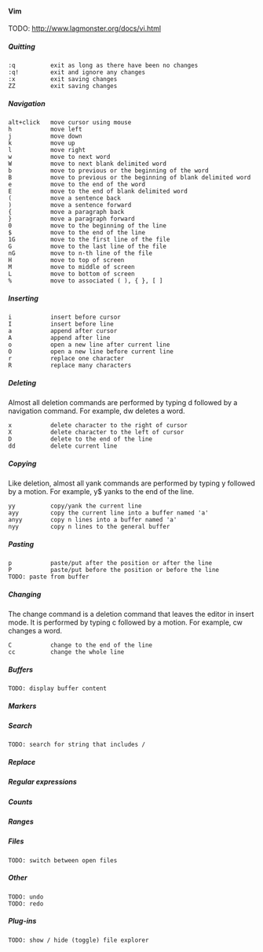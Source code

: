 #### Vim

TODO: http://www.lagmonster.org/docs/vi.html

##### Quitting

    :q          exit as long as there have been no changes
    :q!         exit and ignore any changes
    :x          exit saving changes
    ZZ          exit saving changes

##### Navigation

    alt+click   move cursor using mouse
    h           move left
    j           move down
    k           move up
    l           move right
    w           move to next word
    W           move to next blank delimited word
    b           move to previous or the beginning of the word
    B           move to previous or the beginning of blank delimited word
    e           move to the end of the word
    E           move to the end of blank delimited word
    (           move a sentence back
    )           move a sentence forward
    {           move a paragraph back
    }           move a paragraph forward
    0           move to the beginning of the line
    $           move to the end of the line
    1G          move to the first line of the file
    G           move to the last line of the file
    nG          move to n-th line of the file
    H           move to top of screen
    M           move to middle of screen
    L           move to bottom of screen
    %           move to associated ( ), { }, [ ]

##### Inserting

    i           insert before cursor
    I           insert before line
    a           append after cursor
    A           append after line
    o           open a new line after current line
    O           open a new line before current line
    r           replace one character
    R           replace many characters

##### Deleting

Almost all deletion commands are performed by typing d followed by a navigation command. For example, dw deletes a word.

    x           delete character to the right of cursor
    X           delete character to the left of cursor
    D           delete to the end of the line
    dd          delete current line

##### Copying

Like deletion, almost all yank commands are performed by typing y followed by a motion. For example, y$ yanks to the end of the line.

    yy          copy/yank the current line
    ayy         copy the current line into a buffer named 'a'
    anyy        copy n lines into a buffer named 'a'
    nyy         copy n lines to the general buffer

##### Pasting

    p           paste/put after the position or after the line
    P           paste/put before the position or before the line
    TODO: paste from buffer

##### Changing

The change command is a deletion command that leaves the editor in insert mode. It is performed by typing c followed by a motion. For example, cw changes a word.

    C           change to the end of the line
    cc          change the whole line

##### Buffers

    TODO: display buffer content

##### Markers
##### Search

    TODO: search for string that includes /

##### Replace
##### Regular expressions
##### Counts
##### Ranges
##### Files

    TODO: switch between open files

##### Other

    TODO: undo
    TODO: redo

##### Plug-ins

    TODO: show / hide (toggle) file explorer
